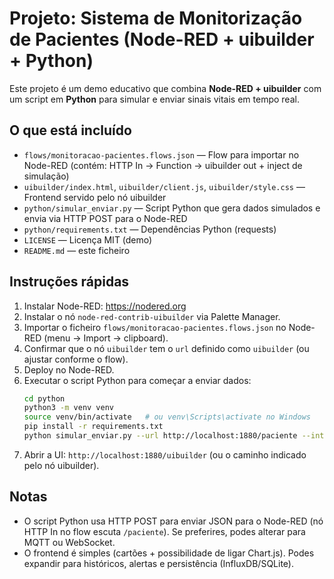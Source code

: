 # Projeto: Sistema de Monitorização de Pacientes (Node-RED + uibuilder + Python)

Este projeto é um demo educativo que combina **Node-RED + uibuilder** com um script em **Python** para simular e enviar sinais vitais em tempo real.

## O que está incluído
- `flows/monitoracao-pacientes.flows.json` — Flow para importar no Node-RED (contém: HTTP In -> Function -> uibuilder out + inject de simulação)
- `uibuilder/index.html`, `uibuilder/client.js`, `uibuilder/style.css` — Frontend servido pelo nó uibuilder
- `python/simular_enviar.py` — Script Python que gera dados simulados e envia via HTTP POST para o Node-RED
- `python/requirements.txt` — Dependências Python (requests)
- `LICENSE` — Licença MIT (demo)
- `README.md` — este ficheiro

## Instruções rápidas
1. Instalar Node-RED: https://nodered.org
2. Instalar o nó `node-red-contrib-uibuilder` via Palette Manager.
3. Importar o ficheiro `flows/monitoracao-pacientes.flows.json` no Node-RED (menu → Import → clipboard).
4. Confirmar que o nó `uibuilder` tem o `url` definido como `uibuilder` (ou ajustar conforme o flow).
5. Deploy no Node-RED.
6. Executar o script Python para começar a enviar dados:
   ```bash
   cd python
   python3 -m venv venv
   source venv/bin/activate   # ou venv\Scripts\activate no Windows
   pip install -r requirements.txt
   python simular_enviar.py --url http://localhost:1880/paciente --interval 1
   ```
7. Abrir a UI: `http://localhost:1880/uibuilder` (ou o caminho indicado pelo nó uibuilder).

## Notas
- O script Python usa HTTP POST para enviar JSON para o Node-RED (nó HTTP In no flow escuta `/paciente`). Se preferires, podes alterar para MQTT ou WebSocket.
- O frontend é simples (cartões + possibilidade de ligar Chart.js). Podes expandir para históricos, alertas e persistência (InfluxDB/SQLite).
